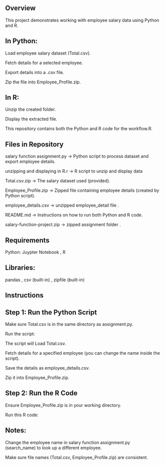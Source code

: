 ## Overview
This project demonstrates working with employee salary data using Python and R.

## In Python:

Load employee salary dataset (Total.csv).

Fetch details for a selected employee.

Export details into a .csv file.

Zip the file into Employee_Profile.zip.

## In R:
Unzip the created folder.

Display the extracted file.

This repository contains both the Python and R code for the workflow.R.

## Files in Repository

salary  function assignment.py → Python script to process dataset and export employee details.

unzipping and displaying in R.r → R script to unzip and display data

Total.csv.zip → The salary dataset used (provided).

Employee_Profile.zip → Zipped file containing employee details (created by Python script).

employee_details.csv → unzipped employee_detail file  .

README.md → Instructions on how to run both Python and R code.

salary-function-project.zip → zipped assignment folder .

## Requirements
Python:
Juypter Notebook
, R

## Libraries:
pandas
, csv (built-in)
, zipfile (built-in)



## Instructions

## Step 1: Run the Python Script

Make sure Total.csv is in the same directory as assignment.py.

Run the script:

The script will Load Total.csv.

Fetch details for a specified employee (you can change the name inside the script).

Save the details as employee_details.csv.

Zip it into Employee_Profile.zip.


## Step 2: Run the R Code

Ensure Employee_Profile.zip is in your working directory.

Run this R code:

## Notes:

Change the employee name in salary function assignment.py (search_name) to look up a different employee.

Make sure file names (Total.csv, Employee_Profile.zip) are consistent.
